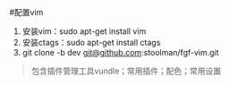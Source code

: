 #配置vim

1. 安装vim：sudo apt-get install vim
2. 安装ctags：sudo apt-get install ctags
3. git clone -b dev git@github.com:stoolman/fgf-vim.git
> 包含插件管理工具vundle；常用插件；配色；常用设置
